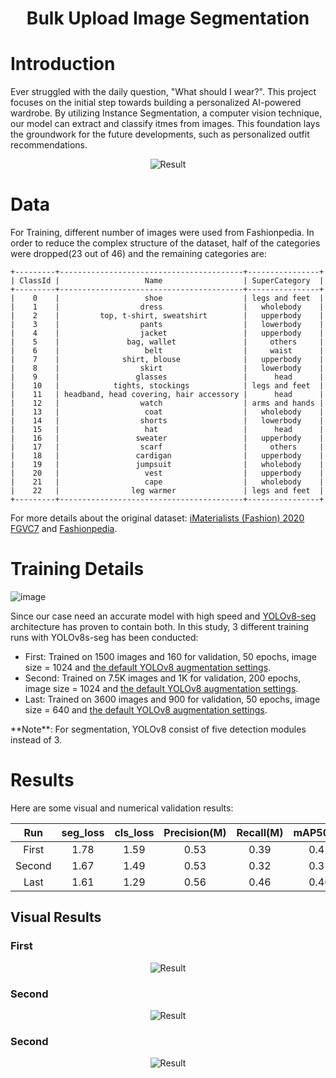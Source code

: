 <p align="center">
  <h1 align="center">Bulk Upload Image Segmentation</h1>
</p>

# Introduction
Ever struggled with the daily question, "What should I wear?". This project focuses on the initial step towards building a personalized AI-powered wardrobe. By utilizing Instance Segmentation, a computer vision technique, our model can extract and classify itmes from images. This foundation lays the groundwork for the future developments, such as personalized outfit recommendations.

<div align="center">
  <img src="https://github.com/ismailkattar/ZAKA-GIT-TRAINING/blob/main/Images/Prediction.png" alt="Result"/>
</div>

# Data
For Training, different number of images were used from Fashionpedia. In order to reduce the complex structure of the dataset, half of the categories were dropped(23 out of 46) and the remaining categories are: 
```
+---------+-----------------------------------------+----------------+
| ClassId |                   Name                  | SuperCategory  |
+---------+-----------------------------------------+----------------+
|    0    |                   shoe                  | legs and feet  |
|    1    |                  dress                  |   wholebody    |
|    2    |         top, t-shirt, sweatshirt        |   upperbody    |
|    3    |                  pants                  |   lowerbody    |
|    4    |                  jacket                 |   upperbody    |
|    5    |               bag, wallet               |     others     |
|    6    |                   belt                  |     waist      |
|    7    |              shirt, blouse              |   upperbody    |
|    8    |                  skirt                  |   lowerbody    |
|    9    |                 glasses                 |      head      |
|    10   |            tights, stockings            | legs and feet  |
|    11   | headband, head covering, hair accessory |      head      |
|    12   |                  watch                  | arms and hands |
|    13   |                   coat                  |   wholebody    |
|    14   |                  shorts                 |   lowerbody    |
|    15   |                   hat                   |      head      |
|    16   |                 sweater                 |   upperbody    |
|    17   |                  scarf                  |     others     |
|    18   |                 cardigan                |   upperbody    |
|    19   |                 jumpsuit                |   wholebody    |
|    20   |                   vest                  |   upperbody    |
|    21   |                   cape                  |   wholebody    |
|    22   |                leg warmer               | legs and feet  |
+---------+-----------------------------------------+----------------+
```
For more details about the original dataset: [iMaterialists (Fashion) 2020 FGVC7](https://www.kaggle.com/c/imaterialist-fashion-2020-fgvc7/overview/evaluation) and [Fashionpedia](https://fashionpedia.github.io/home/index.html).

# Training Details 
![image](https://github.com/user-attachments/assets/2962ffdb-3dd7-4da2-9422-a4ee42481c80)


Since our case need an accurate model with high speed and <a href="https://docs.ultralytics.com/tasks/segment/">YOLOv8-seg</a> architecture has proven to contain both. In this study, 3 different training runs with YOLOv8s-seg has been conducted:
<ul>
  <li>First: Trained on 1500 images and 160 for validation, 50 epochs, image size = 1024 and <a href="https://docs.ultralytics.com/usage/cfg/">the default YOLOv8 augmentation settings</a>.</li>
  <li>Second: Trained on 7.5K images and 1K for validation, 200 epochs, image size = 1024 and <a href="https://docs.ultralytics.com/usage/cfg/">the default YOLOv8 augmentation settings</a>.</li>
  <li>Last: Trained on 3600 images and 900 for validation, 50 epochs, image size = 640 and  <a href="https://docs.ultralytics.com/usage/cfg/">the default YOLOv8 augmentation settings</a>. </li>
</ul>
**Note**: For segmentation, YOLOv8 consist of five detection modules instead of 3.

# Results
Here are some visual and numerical validation results: 

|Run| seg_loss | cls_loss | Precision(M) | Recall(M) | mAP50(M) |
|:---:|:---:|:---:|:---:|:---:|:---:|
| First | 1.78 | 1.59 | 0.53 | 0.39 | 0.41 |
| Second | 1.67 | 1.49 | 0.53 | 0.32 | 0.31 |
| Last | 1.61 | 1.29 | 0.56 | 0.46 | 0.46 |

## Visual Results
### First 
<div align="center">
  <img src="https://github.com/ismailkattar/ZAKA-GIT-TRAINING/blob/main/Images/First Resullt/Image 1.png" alt="Result"/>
</div>

### Second 
<div align="center">
  <img src="https://github.com/ismailkattar/ZAKA-GIT-TRAINING/blob/main/Images/Second Resullt/Image 1.png" alt="Result"/>
</div>

### Second 
<div align="center">
  <img src="https://github.com/ismailkattar/ZAKA-GIT-TRAINING/blob/main/Images/Last Resullt/Image 1.png" alt="Result"/>
</div>
